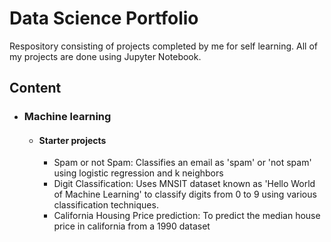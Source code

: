 # Data Science Portfolio
 
Respository consisting of projects completed by me for self learning. All of my projects are done using Jupyter Notebook.

## Content

- ### Machine learning
  - #### Starter projects
    - Spam or not Spam: Classifies an email as 'spam' or 'not spam' using logistic regression and k neighbors
    - Digit Classification: Uses MNSIT dataset known as 'Hello World of Machine Learning' to classify digits from 0 to 9 using various classification techniques.
    - California Housing Price prediction: To predict the median house price in california from a 1990 dataset
